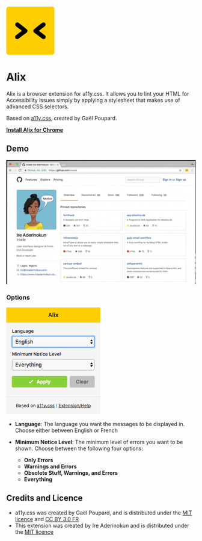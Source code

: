 ![Alix](alix_for_chrome/icon_128.png)

# Alix

Alix is a browser extension for a11y.css. It allows you to lint your HTML for Accessibility issues simply by applying a stylesheet that makes use of advanced CSS selectors.

Based on [a11y.css](http://ffoodd.github.io/a11y.css/), created by Gaël Poupard.

**[Install Alix for Chrome](https://chrome.google.com/webstore/detail/alix-for-chrome/aepmadgjacfjcneccddiccnkbpimobge)**


## Demo

![GIF](demo-chrome.gif)


### Options

![Options](demo-options.png)

- **Language**: The language you want the messages to be displayed in. Choose either between English or French

- **Minimum Notice Level**: The minimum level of errors you want to be shown. Choose between the following four options:
	- **Only Errors**
	- **Warnings and Errors**
	- **Obsolete Stuff, Warnings, and Errors**
	- **Everything**


## Credits and Licence

- a11y.css was created by Gaël Poupard, and is distributed under the [MIT licence](http://opensource.org/licenses/MIT) and [CC BY 3.0 FR](http://creativecommons.org/licenses/by/3.0/fr/)
- This extension was created by Ire Aderinokun and is distributed under the [MIT licence](http://opensource.org/licenses/MIT)
